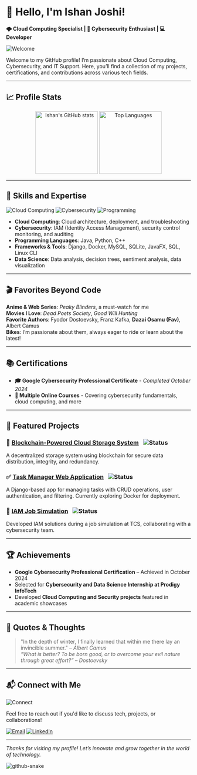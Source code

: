 # 👋 Hello, I'm Ishan Joshi!

**🌩️ Cloud Computing Specialist | 🔐 Cybersecurity Enthusiast | 💻 Developer**

![Welcome](https://media.giphy.com/media/xT9IgzoKnwFNmISR8I/giphy.gif)

Welcome to my GitHub profile! I’m passionate about Cloud Computing, Cybersecurity, and IT Support. Here, you’ll find a collection of my projects, certifications, and contributions across various tech fields.

---

## 📈 **Profile Stats**

<div align="center">
  <img height="170" src="https://github-readme-stats.vercel.app/api?username=IshanJoshi02&show_icons=true&theme=radical&include_all_commits=true&count_private=true" alt="Ishan's GitHub stats" />
  <img height="170" src="https://github-readme-stats.vercel.app/api/top-langs/?username=IshanJoshi02&layout=compact&langs_count=8&theme=radical" alt="Top Languages" />
</div>

---

## 🔧 **Skills and Expertise**

![Cloud Computing](https://img.shields.io/badge/Cloud-Computing-blue) ![Cybersecurity](https://img.shields.io/badge/Cybersecurity-red) ![Programming](https://img.shields.io/badge/Programming-Java%20%7C%20Python%20%7C%20C%2B%2B-yellow)

- **Cloud Computing**: Cloud architecture, deployment, and troubleshooting
- **Cybersecurity**: IAM (Identity Access Management), security control monitoring, and auditing
- **Programming Languages**: Java, Python, C++
- **Frameworks & Tools**: Django, Docker, MySQL, SQLite, JavaFX, SQL, Linux CLI
- **Data Science**: Data analysis, decision trees, sentiment analysis, data visualization

---

## 🎬 **Favorites Beyond Code**

**Anime & Web Series**: *Peaky Blinders*, a must-watch for me  
**Movies I Love**: *Dead Poets Society*, *Good Will Hunting*  
**Favorite Authors**: Fyodor Dostoevsky, Franz Kafka, **Dazai Osamu (Fav)**, Albert Camus  
**Bikes**: I’m passionate about them, always eager to ride or learn about the latest!

---

## 📚 **Certifications**
- **🎓 Google Cybersecurity Professional Certificate** - *Completed October 2024*
- **📝 Multiple Online Courses** - Covering cybersecurity fundamentals, cloud computing, and more

---

## 🌟 **Featured Projects**

### 🚀 [Blockchain-Powered Cloud Storage System](#) &ensp;![Status](https://img.shields.io/badge/Status-In_Progress-brightgreen)
A decentralized storage system using blockchain for secure data distribution, integrity, and redundancy.

### ✅ [Task Manager Web Application](#) &ensp;![Status](https://img.shields.io/badge/Status-Completed-blue)
A Django-based app for managing tasks with CRUD operations, user authentication, and filtering. Currently exploring Docker for deployment.

### 🔐 [IAM Job Simulation](#) &ensp;![Status](https://img.shields.io/badge/Status-Completed-blue)
Developed IAM solutions during a job simulation at TCS, collaborating with a cybersecurity team.

---

## 🏆 **Achievements**
- **Google Cybersecurity Professional Certification** – Achieved in October 2024
- Selected for **Cybersecurity and Data Science Internship at Prodigy InfoTech**
- Developed **Cloud Computing and Security projects** featured in academic showcases

---

## 🖤 **Quotes & Thoughts**

> "In the depth of winter, I finally learned that within me there lay an invincible summer." – *Albert Camus*  
> *“What is better? To be born good, or to overcome your evil nature through great effort?” – Dostoevsky*

---

## 📬 **Connect with Me**

![Connect](https://media.giphy.com/media/jQmVFyp7o2q524uwdu/giphy.gif)

Feel free to reach out if you'd like to discuss tech, projects, or collaborations!

[![Email](https://img.shields.io/badge/Email-D14836?style=for-the-badge&logo=gmail&logoColor=white)](mailto:jishan2305@gmail.com)
[![LinkedIn](https://img.shields.io/badge/LinkedIn-0077B5?style=for-the-badge&logo=linkedin&logoColor=white)](https://www.linkedin.com/in/ishan-joshi-3351a1288/)

---

*Thanks for visiting my profile! Let’s innovate and grow together in the world of technology.*




<picture>
  <source media="(prefers-color-scheme: dark)" srcset="https://raw.githubusercontent.com/dragonix230/dragonix230/output/github-snake-dark.svg" />
  <source media="(prefers-color-scheme: light)" srcset="https://raw.githubusercontent.com/dragonix230/dragonix230/output/github-snake.svg" />
  <img alt="github-snake" src="https://raw.githubusercontent.com/tobiasmeyhoefer/tobiasmeyhoefer/output/github-snake.svg" />
</picture>

